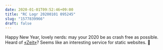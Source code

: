 ```yaml
---
date: 2020-01-01T09:52:46+09:00
title: "RC Logr 20200101 095245"
slug: "1577839966"
draft: false
---
```


Happy New Year, lovely nerds: may your 2020 be as crash free as possible. Heard of [«Zeit»](https://zeit.co)? Seems like an interesting service for static websites. 🤖
